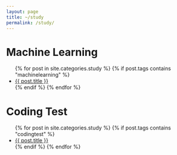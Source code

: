 ```yaml
---
layout: page
title: ~/study
permalink: /study/
---
```


<h1>Machine Learning</h1>
<ul>
{% for post in site.categories.study %}
    {% if post.tags contains "machinelearning" %}
        <li><a href="{{ post.url | prepend: site.baseurl }}">{{ post.title }}</a></li>
    {% endif %}
{% endfor %}
</ul>

<h1>Coding Test</h1>
<ul>
{% for post in site.categories.study %}
    {% if post.tags contains "codingtest" %}
        <li><a href="{{ post.url | prepend: site.baseurl }}">{{ post.title }}</a></li>
    {% endif %}
{% endfor %}
</ul>